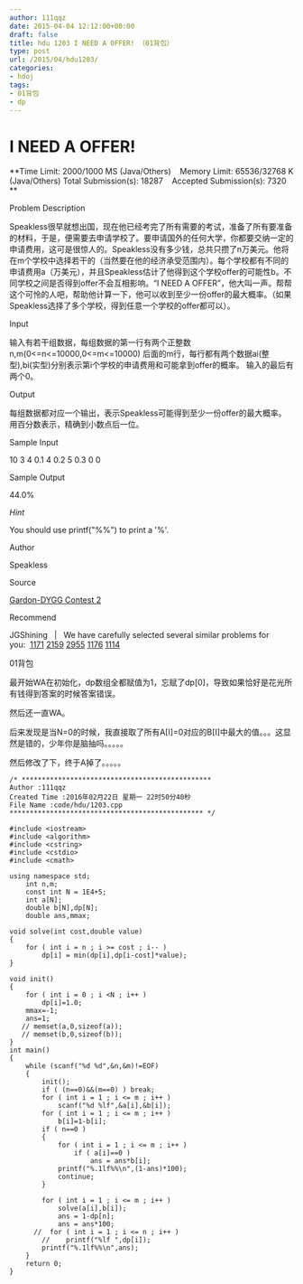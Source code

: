```yaml
---
author: 111qqz
date: 2015-04-04 12:12:00+00:00
draft: false
title: hdu 1203 I NEED A OFFER! （01背包）
type: post
url: /2015/04/hdu1203/
categories:
- hdoj
tags:
- 01背包
- dp
---
```


# I NEED A OFFER!


**Time Limit: 2000/1000 MS (Java/Others)    Memory Limit: 65536/32768 K (Java/Others)
Total Submission(s): 18287    Accepted Submission(s): 7320
**


Problem Description




Speakless很早就想出国，现在他已经考完了所有需要的考试，准备了所有要准备的材料，于是，便需要去申请学校了。要申请国外的任何大学，你都要交纳一定的申请费用，这可是很惊人的。Speakless没有多少钱，总共只攒了n万美元。他将在m个学校中选择若干的（当然要在他的经济承受范围内）。每个学校都有不同的申请费用a（万美元），并且Speakless估计了他得到这个学校offer的可能性b。不同学校之间是否得到offer不会互相影响。“I NEED A OFFER”，他大叫一声。帮帮这个可怜的人吧，帮助他计算一下，他可以收到至少一份offer的最大概率。（如果Speakless选择了多个学校，得到任意一个学校的offer都可以）。








Input




输入有若干组数据，每组数据的第一行有两个正整数n,m(0<=n<=10000,0<=m<=10000)
后面的m行，每行都有两个数据ai(整型),bi(实型)分别表示第i个学校的申请费用和可能拿到offer的概率。
输入的最后有两个0。








Output




每组数据都对应一个输出，表示Speakless可能得到至少一份offer的最大概率。用百分数表示，精确到小数点后一位。








Sample Input







10 3
4 0.1
4 0.2
5 0.3
0 0











Sample Output









44.0%





_Hint_


You should use printf("%%") to print a '%'.
















Author




Speakless








Source




[Gardon-DYGG Contest 2](http://acm.hdu.edu.cn/search.php?field=problem&key=Gardon-DYGG+Contest+2&source=1&searchmode=source)








Recommend




JGShining   |   We have carefully selected several similar problems for you:  [1171](http://acm.hdu.edu.cn/showproblem.php?pid=1171) [2159](http://acm.hdu.edu.cn/showproblem.php?pid=2159) [2955](http://acm.hdu.edu.cn/showproblem.php?pid=2955) [1176](http://acm.hdu.edu.cn/showproblem.php?pid=1176) [1114](http://acm.hdu.edu.cn/showproblem.php?pid=1114)










01背包




最开始WA在初始化，dp数组全都赋值为1，忘赋了dp[0]，导致如果恰好是花光所有钱得到答案的时候答案错误。




然后还一直WA。




后来发现是当N=0的时候，我直接取了所有A[I]=0对应的B[I]中最大的值。。。这显然是错的，少年你是脑抽吗。。。。。




然后修改了下，终于A掉了。。。。。









    
    /* ***********************************************
    Author :111qqz
    Created Time :2016年02月22日 星期一 22时50分40秒
    File Name :code/hdu/1203.cpp
    ************************************************ */
    
    #include <iostream>
    #include <algorithm>
    #include <cstring>
    #include <cstdio>
    #include <cmath>
    
    using namespace std;
        int n,m;
        const int N = 1E4+5;
        int a[N];
        double b[N],dp[N];
        double ans,mmax;
    
    void solve(int cost,double value)
    {
        for ( int i = n ; i >= cost ; i-- )
            dp[i] = min(dp[i],dp[i-cost]*value);
    }
    
    void init()
    {
        for ( int i = 0 ; i <N ; i++ )
            dp[i]=1.0;
        mmax=-1;
        ans=1;
       // memset(a,0,sizeof(a));
       // memset(b,0,sizeof(b));
    }
    int main()
    {
        while (scanf("%d %d",&n,&m)!=EOF)
        {
            init();
            if ( (n==0)&&(m==0) ) break;
            for ( int i = 1 ; i <= m ; i++ )
                scanf("%d %lf",&a[i],&b[i]);
            for ( int i = 1 ; i <= m ; i++ )
                b[i]=1-b[i];
            if ( n==0 )
            {
                for ( int i = 1 ; i <= m ; i++ )
                    if ( a[i]==0 )
                        ans = ans*b[i];
                printf("%.1lf%%\n",(1-ans)*100);
                continue;
            }
    
            for ( int i = 1 ; i <= m ; i++ )
                solve(a[i],b[i]);
                ans = 1-dp[n];
                ans = ans*100;
          //  for ( int i = 1 ; i <= n ; i++ )
            //    printf("%lf ",dp[i]);
            printf("%.1lf%%\n",ans);
        }
        return 0;
    }




